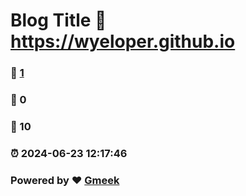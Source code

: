 # Blog Title :link: https://wyeloper.github.io 
### :page_facing_up: [1](https://wyeloper.github.io/tag.html) 
### :speech_balloon: 0 
### :hibiscus: 10 
### :alarm_clock: 2024-06-23 12:17:46 
### Powered by :heart: [Gmeek](https://github.com/Meekdai/Gmeek)
